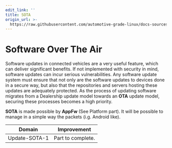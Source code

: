 ```yaml
---
edit_link: ''
title: SOTA
origin_url: >-
  https://raw.githubusercontent.com/automotive-grade-linux/docs-sources/halibut/docs/security-blueprint/part-8/2-SOTA.md
---
```


<!-- WARNING: This file is generated by fetch_docs.js using /home/boron/Documents/AGL/docs-webtemplate/site/_data/tocs/architecture/halibut/security_blueprint-security-blueprint-book.yml -->

# Software Over The Air

Software updates in connected vehicles are a very useful feature, which can
deliver significant benefits. If not implemented with security in mind,
software updates can incur serious vulnerabilities. Any software update system
must ensure that not only are the software updates to devices done in a secure way,
but also that the repositories and servers hosting these updates are adequately
protected. As the process of updating software migrates from a Dealership update model
towards an **OTA** update model, securing these processes becomes a high priority.

**SOTA** is made possible by **AppFw** (See Platform part). It will be possible
to manage in a simple way the packets (i.g. Android like).

<!-- section-todo -->

Domain        | Improvement
------------- | -----------------
Update-SOTA-1 | Part to complete.

<!-- end-section-todo -->
